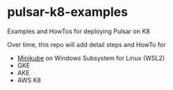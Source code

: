 # pulsar-k8-examples
Examples and HowTos for deploying Pulsar on K8

Over time, this repo will add detail steps and HowTo for
* [Minikube](minikube-win-wsl2/README.md) on Windows Subsystem for Linux (WSL2)
* GKE
* AKE
* AWS K8
